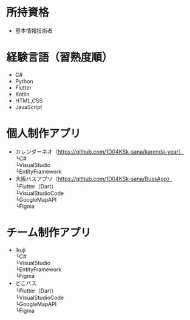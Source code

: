 # 所持資格
* 基本情報技術者

# 経験言語（習熟度順）
* C#
* Python
* Flutter
* Kotlin
* HTML,CSS
* JavaScript

# 個人制作アプリ
* カレンダーネオ（https://github.com/1D04KSk-sana/karenda-year）  
  └C#  
  └VisualStudio  
  └EntityFramework  
* 大阪バスアプリ（https://github.com/1D04KSk-sana/BussApp）  
  └Flutter（Dart）  
  └VisualStudioCode  
  └GoogleMapAPI  
  └Figma

# チーム制作アプリ
* Ikuji  
  └C#  
  └VisualStudio  
  └EntityFramework  
  └Figma  
* どこバス  
  └Flutter（Dart）  
  └VisualStudioCode  
  └GoogleMapAPI  
  └Figma  
  
